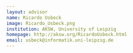 ```yaml
---
layout: advisor
name: Ricardo Usbeck
image: Ricardo_Usbeck.png
institution: AKSW, University of Leipzig		
homepage: http://aksw.org/RicardoUsbeck.html
email: usbeck@informatik.uni-leipzig.de
---
```

